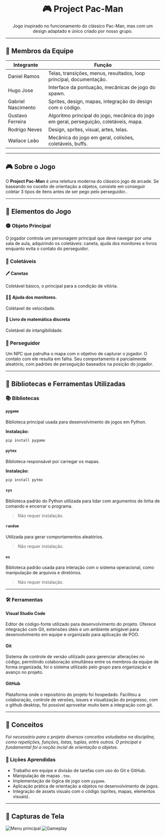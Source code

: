 <h1 align="center">🎮 Project Pac-Man</h1>

<p align="center">Jogo inspirado no funcionamento do clássico Pac-Man, mas com um design adaptado e único criado por nosso grupo. </p>

---

## 👥 Membros da Equipe

<div align="center">
  
| Integrante | Função |
|-----------|------|
| Daniel Ramos <drm3>  | Telas, transições, menus, resultados, loop principal, documentação. |
| Hugo Jose <hjbc>   | Interface da pontuação, mecânicas de jogo do spawn. |
| Gabriel Nascimento <gnss>   | Sprites, design, mapas, integração do design com o código. |
| Gustavo Ferreira <glfb>    | Algoritmo principal do jogo, mecânica do jogo em geral, perseguição, coletáveis, mapa. |
| Rodrigo Neves <ran>    | Design, sprites, visual, artes, telas. |
| Wallace Leão <wgsl>    | Mecânica do jogo em geral, colisões, coletáveis, buffs. |

</div>

---

## 🎮 Sobre o Jogo

O **Project Pac-Man** é uma releitura moderna do clássico jogo de arcade. Se baseando no coceito de orientação a objetos, consiste em conseguir coletar 3 tipos de itens antes de ser pego pelo perseguidor..

---

## 🔧 Elementos do Jogo

### 🟡 Objeto Principal
O jogador controla um personagem principal que deve navegar por uma sala de aula, adquirindo os coletáveis: caneta, ajuda dos monitores e livros enquanto evita o contato do perseguidor.

### 🍒 Coletáveis

#### 🖊️ Canetas
Coletável básico, o principal para a condição de vitória.

#### 🧑‍🏫 Ajuda dos monitores.
Colétavel de velocidade.

#### 📗 Livro de matemática discreta
Coletável de intangibilidade.

### 👾 Perseguidor
Um NPC que patrulha o mapa com o objetivo de capturar o jogador. O contato com ele resulta em falha. Seu comportamento é parcialmente aleatório, com padrões de perseguição baseados na posição do jogador.

---

## 🧰 Bibliotecas e Ferramentas Utilizadas

### 📚 Bibliotecas

#### `pygame`
Biblioteca principal usada para desenvolvimento de jogos em Python.

**Instalação:**
```bash
pip install pygame
```

#### `pytmx`
Biblioteca responsável por carregar os mapas.

**Instalação:**
```bash
pip install pytmx
```

#### `sys`
Biblioteca padrão do Python utilizada para lidar com argumentos de linha de comando e encerrar o programa.  
> Não requer instalação.

#### `random`
Utilizada para gerar comportamentos aleatórios.  
> Não requer instalação.

#### `os`
Biblioteca padrão usada para interação com o sistema operacional, como manipulação de arquivos e diretórios.  
> Não requer instalação.

---

### 🛠️ Ferramentas

#### Visual Studio Code
Editor de código-fonte utilizado para desenvolvimento do projeto. Oferece integração com Git, extensões úteis e um ambiente amigável para desenvolvimento em equipe e organizado para aplicação de POO.

#### Git
Sistema de controle de versão utilizado para gerenciar alterações no código, permitindo colaboração simultânea entre os membros da equipe de forma organizada, foi o sistema utilizado pelo grupo para organização e avanço no projeto.

#### GitHub
Plataforma onde o repositório do projeto foi hospedado. Facilitou a colaboração, controle de versões, issues e visualização do progresso, com o github desktop, foi possível aproveitar muito bem a integração com git.

---

## 🧠 Conceitos

*Foi necessário para o projeto diversos conceitos estudados na disciplina, como repetições, funções, listas, tuplas, entre outros. O principal e fundamental foi a noção incial de orientação a objetos.*

### 📘 Lições Aprendidas

- Trabalho em equipe e divisão de tarefas com uso do Git e GitHub.
- Manipulação de mapas `.tmx`.
- Implementação de lógica de jogo com `pygame`.
- Aplicação prática de orientação a objetos no desenvolvimento de jogos.
- Integração de assets visuais com o código (sprites, mapas, elementos visuais).

---

## 📸 Capturas de Tela

![Menu principal](imagens/menu_principal.png)
![Gameplay](imagens/gameplay.png)
